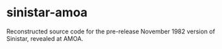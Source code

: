 # sinistar-amoa
Reconstructed source code for the pre-release November 1982 version of Sinistar, revealed at AMOA.
